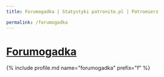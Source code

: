 ```yaml
---
title: Forumogadka | Statystyki patronite.pl | Patromierz

permalink: /forumogadka
---
```


# [Forumogadka](https://patronite.pl/forumogadka)

{% include profile.md name="forumogadka" prefix="f" %}
